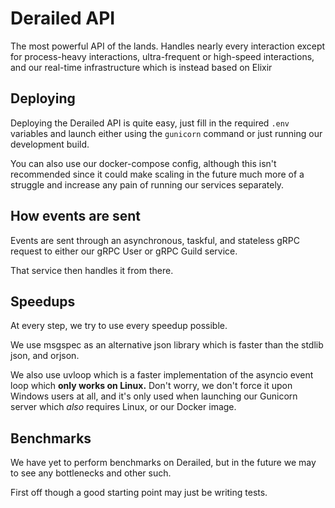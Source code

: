 # Derailed API

The most powerful API of the lands.
Handles nearly every interaction except for
process-heavy interactions, ultra-frequent
or high-speed interactions, and our real-time infrastructure
which is instead based on Elixir 

## Deploying

Deploying the Derailed API is quite easy, just fill in the
required `.env` variables and launch either using
the `gunicorn` command or just running our development build.

You can also use our docker-compose config,
although this isn't recommended since it
could make scaling in the future much more
of a struggle and increase any pain of running
our services separately.

## How events are sent

Events are sent through an asynchronous,
taskful, and stateless gRPC request to either
our gRPC User or gRPC Guild service.

That service then handles it from there.

## Speedups

At every step, we try to use every speedup possible.

We use msgspec as an alternative json library which is
faster than the stdlib json, and orjson.

We also use uvloop which is a faster implementation
of the asyncio event loop which **only works on Linux.**
Don't worry, we don't force it upon Windows users at all,
and it's only used when launching our Gunicorn server
which *also* requires Linux, or our Docker image.

## Benchmarks

We have yet to perform benchmarks on Derailed,
but in the future we may to see any bottlenecks and other such.

First off though a good starting point may just be writing tests.
